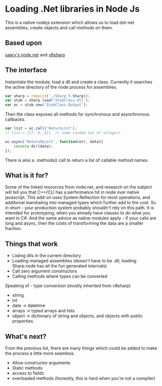 # Loading .Net libraries in Node Js
This is a native nodejs extension which allows us to load dot-net assemblies, create objects and call methods on them.

## Based upon
[saary's node.net](https://github.com/saary/node.net) and [v8sharp](http://v8sharp.codeplex.com/)

## The interface
Instantiate the module, load a dll and create a class.  Currently it searches the active directory of the node process for assemblies.

```javascript
var sharp = require('./Sharp').Sharp();
var stub = sharp.load('StubClass.dll');
var oc = stub.new('StubClass.Output');
```

Then the class exposes all methods for synchronous and asynchronous callbacks.

```javascript
var list = oc.call('ReturnList');
// list = [17, 6, 81]  // some random set of integers
```

```javascript
oc.async('ReturnObject', function(err, data){ 
    console.dir(data); 
});
```

There is also a .methods() call to return a list of callable method names.  

## What is it for?
Some of the linked resources from node.net, and research on the subject will tell you that C++/CLI has a performance
hit in node over native javascript.  This add-on uses System.Reflection for most operations, and additional marshaling
into managed types which further add to the cost.  So in short - your production system probably shouldn't rely on this
path.  It is intended for prototyping, when you already have classes to do what you want in C#.  And the same advice
as native modules apply - if your calls are long and async, then the costs of transforming the data are a smaller fraction.

## Things that work
* Listing dlls in the current directory
* Loading managed assemblies (doesn't have to be .dll, loading Sharp.node has all the fun generated internals)
* Call zero argument constructors
* Calling methods where types can be converted

Speaking of - type conversion (mostly inherited from v8sharp)
* string
* int
* date -> datetime
* arrays -> typed arrays and lists
* object -> dictionary of string and objects, and objects with public properties.

## What's next?
From the previous list, there are many things which could be added to make the process a little more seamless.

* Allow constructor arguments
* Static methods
* access to fields
* overloaded methods (honestly, this is hard when you're not a compiler)